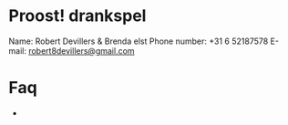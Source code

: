 # Proost! drankspel

Name: Robert Devillers & Brenda elst
Phone number: +31 6 52187578
E-mail: robert8devillers@gmail.com

# Faq
-
